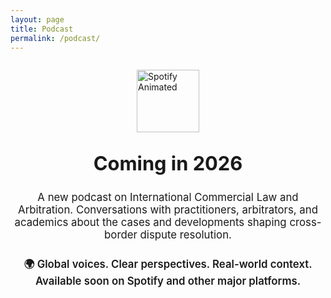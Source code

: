 ```yaml
---
layout: page
title: Podcast
permalink: /podcast/
---
```

<div style="display: flex; align-items: center; justify-content: center; gap: 40px; flex-wrap: wrap; margin-top: 2em;">
  <a href="https://open.spotify.com/" target="_blank" rel="noopener noreferrer">
    <img src="https://media4.giphy.com/media/v1.Y2lkPTc5MGI3NjExMHV1MjRibW1obnd0N2xuY29mYjRvc3NwdGl5MXllbHNhYmpyNTh4diZlcD12MV9pbnRlcm5hbF9naWZfYnlfaWQmY3Q9cw/j25atM0JZYLeEvyEc7/giphy.gif" 
         alt="Spotify Animated" 
         width="100" />
  </a>
</div>
<h2 style="text-align: center; font-size: 2.2em; font-weight: 700; margin-top: 1em;">
  Coming in 2026
</h2>

<p style="text-align: center; font-size: 1.2em; max-width: 700px; margin: 1.5em auto;">
  A new podcast on International Commercial Law and Arbitration.
Conversations with practitioners, arbitrators, and academics about the cases and developments shaping cross-border dispute resolution.
</p>

<p style="text-align: center; font-size: 1.2em; font-weight: 600; margin: 1em auto;">
  🌍  Global voices. Clear perspectives. Real-world context.
  Available soon on Spotify and other major platforms.
</p>



